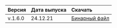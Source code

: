 Версия | Дата выпуска | Скачать
:--- | :--- | :---
v.1.6.0 | 24.12.21  | [Бинарный файл](https://storage.yandexcloud.net/yandexcloud-ydb/release/1.6.0/darwin/arm64/ydb)